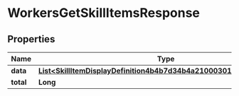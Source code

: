 

# WorkersGetSkillItemsResponse


## Properties

| Name | Type | Description | Notes |
|------------ | ------------- | ------------- | -------------|
|**data** | [**List&lt;SkillItemDisplayDefinition4b4b7d34b4a21000301eaf52086700d8&gt;**](SkillItemDisplayDefinition4b4b7d34b4a21000301eaf52086700d8.md) |  |  [optional] |
|**total** | **Long** |  |  [optional] |



